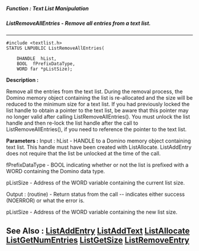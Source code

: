 ##### Function : Text List Manipulation
##### ListRemoveAllEntries - Remove all entries from a text list.
---
```
#include <textlist.h>
STATUS LNPUBLIC ListRemoveAllEntries(

	DHANDLE  hList,
	BOOL  fPrefixDataType,
	WORD far *pListSize);
```
**Description :**

Remove all the entries from the text list.  During the removal process, the 
Domino memory object containing the list is re-allocated and the size will be 
reduced to the minimum size for a text list.  If you had previously locked the 
list handle to obtain a pointer to the text list, be aware that this pointer 
may no longer valid after calling ListRemoveAllEntries().   You must unlock the 
list handle and then re-lock the list handle after the call to 
ListRemoveAllEntries(), if you need to reference the pointer to the text list.

**Parameters :**
Input :
hList  -  HANDLE to a Domino memory object containing text list.  This handle must have been created with ListAllocate.  ListAddEntry does not require that the list be unlocked at the time of the call.

fPrefixDataType  -  BOOL indicating whether or not the list is prefixed with a WORD containing the Domino data type.

pListSize  -  Address of the WORD variable containing the current list size.

Output :
(routine)  -  Return status from the call -- indicates either success (NOERROR) or what the error is.


pListSize  -  Address of the WORD variable containing the new list size.


**See Also :**
[ListAddEntry](/reference/Func/ListAddEntry)
[ListAddText](/reference/Func/ListAddText)
[ListAllocate](/reference/Func/ListAllocate)
[ListGetNumEntries](/reference/Func/ListGetNumEntries)
[ListGetSize](/reference/Func/ListGetSize)
[ListRemoveEntry](/reference/Func/ListRemoveEntry)
---

